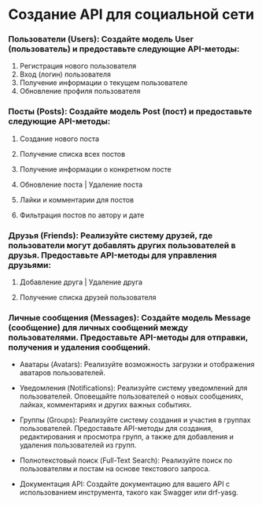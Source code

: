 # Создание API для социальной сети

### Пользователи (Users): Создайте модель User (пользователь) и предоставьте следующие API-методы:

1) Регистрация нового пользователя
2) Вход (логин) пользователя
3) Получение информации о текущем пользователе
4) Обновление профиля пользователя

### Посты (Posts): Создайте модель Post (пост) и предоставьте следующие API-методы:

1) Создание нового поста

2) Получение списка всех постов

3) Получение информации о конкретном посте

4) Обновление поста | Удаление поста

5) Лайки и комментарии для постов

6) Фильтрация постов по автору и дате

### Друзья (Friends): Реализуйте систему друзей, где пользователи могут добавлять других пользователей в друзья. Предоставьте API-методы для управления друзьями:

1) Добавление друга | Удаление друга

2) Получение списка друзей пользователя

### Личные сообщения (Messages): Создайте модель Message (сообщение) для личных сообщений между пользователями. Предоставьте API-методы для отправки, получения и удаления сообщений.

* Аватары (Avatars): Реализуйте возможность загрузки и отображения аватаров пользователей.

* Уведомления (Notifications): Реализуйте систему уведомлений для пользователей. Оповещайте пользователей о новых сообщениях, лайках, комментариях и других важных событиях.

* Группы (Groups): Реализуйте систему создания и участия в группах пользователей. Предоставьте API-методы для создания, редактирования и просмотра групп, а также для добавления и удаления пользователей из групп.

* Полнотекстовый поиск (Full-Text Search): Реализуйте поиск по пользователям и постам на основе текстового запроса.

* Документация API: Создайте документацию для вашего API с использованием инструмента, такого как Swagger или drf-yasg.
